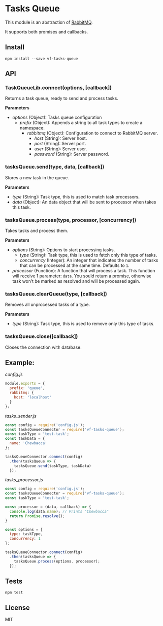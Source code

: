 # Tasks Queue

This module is an abstraction of [RabbitMQ](https://www.rabbitmq.com).

It supports both promises and callbacks.

## Install

`npm install --save vf-tasks-queue`


## API

### TaskQueueLib.connect(options, [callback])

Returns a task queue, ready to send and process tasks.

**Parameters**

* *options* (Object): Tasks queue configuration
    * *prefix* (Object): Appends a string to all task types to create a namespace.
	  * *rabbitmq* (Object): Configuration to connect to RabbitMQ server.
        * *host* (String): Server host.
        * *port* (String): Server port.
        * *user* (String): Server user.
        * *password* (String): Server password.


### tasksQueue.send(type, data, [callback])

Stores a new task in the queue.

**Parameters**

* *type* (String): Task type, this is used to match task processors.
* *data* (Object): An data object that will be sent to processor when takes this task.


### tasksQueue.process(type, processor, [concurrency])

Takes tasks and process them.

**Parameters**

* *options* (String): Options to start processing tasks.
    * *type* (String): Task type, this is used to fetch only this type of tasks.
    * *concurrency* (Integer): An integer that indicates the number of tasks that can be processed at the same time. Defaults to `1`.
* *processor* (Function): A function that will process a task. This function will receive 1 parameter: `data`. You sould return a promise, otherwise task won't be marked as resolved and will be processed again.


### tasksQueue.clearQueue(type, [callback])

Removes all unprocessed tasks of a type.

**Parameters**

* *type* (String): Task type, this is used to remove only this type of tasks.


### tasksQueue.close([callback])

Closes the connection with database.


## Example:

*config.js*
```javascript
module.exports = {
  prefix: 'queue',
  rabbitmq: {
    host: 'localhost'
  }
};
```

*tasks_sender.js*
```javascript
const config = require('config.js');
const tasksQueueConnector = require('vf-tasks-queue');
const taskType = 'test-task';
const taskData = {
  name: 'Chewbacca'
};

tasksQueueConnector.connect(config)
  .then(tasksQueue => {
    tasksQueue.send(taskType, taskData)
  });
```

*tasks_processor.js*
```javascript
const config = require('config.js');
const tasksQueueConnector = require('vf-tasks-queue');
const taskType = 'test-task';

const processor = (data, callback) => {
  console.log(data.name); // Prints "Chewbacca"
  return Promise.resolve();
}

const options = {
  type: taskType,
  concurrency: 1  
};

tasksQueueConnector.connect(config)
  .then(tasksQueue => {
    tasksQueue.process(options, processor);
  });
```

## Tests

`npm test`


## License

MIT
